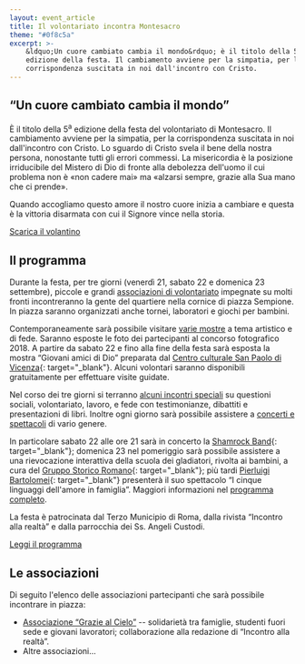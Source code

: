 ```yaml
---
layout: event_article
title: Il volontariato incontra Montesacro
theme: "#0f8c5a"
excerpt: >-
    &ldquo;Un cuore cambiato cambia il mondo&rdquo; è il titolo della 5a
    edizione della festa. Il cambiamento avviene per la simpatia, per la
    corrispondenza suscitata in noi dall'incontro con Cristo.
---
```

## &ldquo;Un cuore cambiato cambia il mondo&rdquo;

È il titolo della 5<sup>a</sup> edizione della festa del volontariato di Montesacro. Il cambiamento avviene per la simpatia, per la corrispondenza suscitata in noi dall'incontro con Cristo. Lo sguardo di Cristo svela il bene della nostra persona, nonostante tutti gli errori commessi. La misericordia
è la posizione irriducibile del Mistero di Dio di fronte alla debolezza dell'uomo il cui problema non è &laquo;non cadere mai&raquo; ma &laquo;alzarsi sempre, grazie alla Sua mano che ci prende&raquo;.

Quando accogliamo questo amore il nostro cuore inizia a cambiare e questa è la vittoria disarmata con cui il Signore vince nella storia.

<nav class="inline-navbar">
    <a href="volontariato_montesacro_2018.pdf">Scarica il volantino</a>
</nav>

## Il programma

Durante la festa, per tre giorni (venerdì 21, sabato 22 e domenica 23 settembre), piccole e grandi [associazioni di volontariato](#le-associazioni) impegnate su molti fronti incontreranno la gente del quartiere nella cornice di piazza Sempione. In piazza saranno organizzati anche tornei, laboratori e giochi per bambini.

Contemporaneamente sarà possibile visitare [varie mostre](mostre) a tema artistico e di fede. Saranno esposte le foto dei partecipanti al concorso fotografico 2018. A partire da sabato 22 e fino alla fine della festa sarà esposta la mostra &ldquo;Giovani amici di Dio&rdquo; preparata dal [Centro culturale San Paolo di Vicenza](http://www.centroculturalesanpaolo.org/centri-locali/vicenza/){: target="_blank"}. Alcuni volontari saranno disponibili gratuitamente per effettuare visite guidate.

Nel corso dei tre giorni si terranno [alcuni incontri speciali](incontri) su questioni sociali, volontariato, lavoro, e fede con testimonianze, dibattiti e presentazioni di libri. Inoltre ogni giorno sarà possibile assistere a [concerti e spettacoli](spettacoli) di vario genere.

In particolare sabato 22 alle ore 21 sarà in concerto la [Shamrock Band](https://shamrockband.weebly.com){: target="_blank"}; domenica 23 nel pomeriggio sarà possibile assistere a una rievocazione interattiva della scuola dei gladiatori, rivolta ai bambini, a cura del [Gruppo Storico Romano](http://www.gruppostoricoromano.it){: target="_blank"}; più tardi [Pierluigi Bartolomei](http://www.attivamentelodi.it/pierluigi_bartolomei.html){: target="_blank"} presenterà il suo spettacolo &ldquo;I cinque linguaggi dell'amore in famiglia&rdquo;. Maggiori informazioni nel [programma completo](programma).

La festa è patrocinata dal Terzo Municipio di Roma, dalla rivista &ldquo;Incontro alla realtà&rdquo; e dalla parrocchia dei Ss.&nbsp;Angeli Custodi.

<nav class="inline-navbar">
    <a href="programma">Leggi il programma</a>
</nav>

## Le associazioni

Di seguito l'elenco delle associazioni partecipanti che sarà possibile incontrare in piazza:

  - [Associazione &ldquo;Grazie al Cielo&rdquo;](/chi-siamo) -- solidarietà tra famiglie, studenti fuori sede e giovani lavoratori; collaborazione alla redazione di &ldquo;Incontro alla realtà&rdquo;.
  - Altre associazioni...
